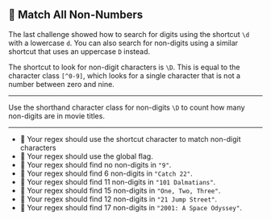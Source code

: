 🚀 Match All Non-Numbers
------------------------

The last challenge showed how to search for digits using the shortcut `\d` with a lowercase `d`. You can also search for non-digits using a similar shortcut that uses an uppercase `D` instead.

The shortcut to look for non-digit characters is `\D`. This is equal to the character class `[^0-9]`, which looks for a single character that is not a number between zero and nine.

* * *

Use the shorthand character class for non-digits `\D` to count how many non-digits are in movie titles.

* * *

*   🧪 Your regex should use the shortcut character to match non-digit characters
*   🧪 Your regex should use the global flag.
*   🧪 Your regex should find no non-digits in `"9"`.
*   🧪 Your regex should find 6 non-digits in `"Catch 22"`.
*   🧪 Your regex should find 11 non-digits in `"101 Dalmatians"`.
*   🧪 Your regex should find 15 non-digits in `"One, Two, Three"`.
*   🧪 Your regex should find 12 non-digits in `"21 Jump Street"`.
*   🧪 Your regex should find 17 non-digits in `"2001: A Space Odyssey"`.